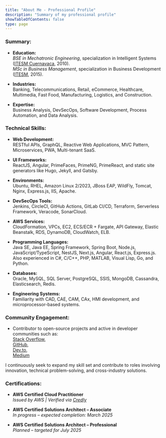 ```yaml
---
title: "About Me - Professional Profile"
description: "Summary of my professional profile"
showTableOfContents: false
type: page
---
```


### Summary:
- **Education:**  
  _BSE in Mechatronic Engineering_, specialization in Intelligent Systems ([ITESM Cuernavaca](https://tec.mx/en/cuernavaca-campus), 2010).  
  _MSc in Business Management_, specialization in Business Development ([ITESM](https://tec.mx), 2015).

- **Industries:**  
  Banking, Telecommunications, Retail, eCommerce, Healthcare, Multimedia, Fast Food, Manufacturing, Logistics, and Construction.

- **Expertise:**  
  Business Analysis, DevSecOps, Software Development, Process Automation, and Data Analysis.

### Technical Skills:
- **Web Development:**  
  RESTful APIs, GraphQL, Reactive Web Applications, MVC Pattern, Microservices, PWA, Multi-tenant SaaS.

- **UI Frameworks:**  
  ReactJS, Angular, PrimeFaces, PrimeNG, PrimeReact, and static site generators like Hugo, Jekyll, and Gatsby.

- **Environments:**  
  Ubuntu, RHEL, Amazon Linux 2/2023, JBoss EAP, WildFly, Tomcat, Nginx, Express.js, IIS, Apache.

- **DevSecOps Tools:**  
  Jenkins, CircleCI, GitHub Actions, GitLab CI/CD, Terraform, Serverless Framework, Veracode, SonarCloud.

- **AWS Services:**  
  CloudFormation, VPCs, EC2, ECS/ECR + Fargate, API Gateway, Elastic Beanstalk, RDS, DynamoDB, CloudWatch, ELB.

- **Programming Languages:**  
  Java SE, Java EE, Spring Framework, Spring Boot, Node.js, JavaScript/TypeScript, NestJS, Next.js, Angular, React.js, Express.js.  
  Also experienced in C#, C/C++, PHP, MATLAB, Visual Lisp, Go, and Python.

- **Databases:**  
  Oracle, MySQL, SQL Server, PostgreSQL, SSIS, MongoDB, Cassandra, Elasticsearch, Redis.

- **Engineering Systems:**  
  Familiarity with CAD, CAE, CAM, CAx, HMI development, and microprocessor-based systems.

### Community Engagement:
- Contributor to open-source projects and active in developer communities such as:  
  [Stack Overflow](https://stackoverflow.com/users/7411342/koji-dinfinte),  
  [GitHub](https://github.com/eiakoji-me),  
  [Dev.to](https://dev.to/akojimsg),  
  [Medium](https://medium.com/@akojimsg)

I continuously seek to expand my skill set and contribute to roles involving innovation, technical problem-solving, and cross-industry solutions.

### Certifications:

- **AWS Certified Cloud Practitioner**  
  *Issued by AWS | Verified via [Credly](https://www.credly.com/badges/9311bc55-66fd-497b-b043-d19d84513db9/public_url)*

- **AWS Certified Solutions Architect – Associate**  
  *In progress – expected completion: March 2025*

- **AWS Certified Solutions Architect – Professional**  
  *Planned – targeted for July 2025*
